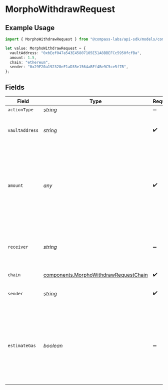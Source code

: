 # MorphoWithdrawRequest

## Example Usage

```typescript
import { MorphoWithdrawRequest } from "@compass-labs/api-sdk/models/components";

let value: MorphoWithdrawRequest = {
  vaultAddress: "0xbEef047a543E45807105E51A8BBEFCc5950fcfBa",
  amount: 1.5,
  chain: "ethereum",
  sender: "0x29F20a192328eF1aD35e1564aBFf4Be9C5ce5f7B",
};
```

## Fields

| Field                                                                                                                        | Type                                                                                                                         | Required                                                                                                                     | Description                                                                                                                  | Example                                                                                                                      |
| ---------------------------------------------------------------------------------------------------------------------------- | ---------------------------------------------------------------------------------------------------------------------------- | ---------------------------------------------------------------------------------------------------------------------------- | ---------------------------------------------------------------------------------------------------------------------------- | ---------------------------------------------------------------------------------------------------------------------------- |
| `actionType`                                                                                                                 | *string*                                                                                                                     | :heavy_minus_sign:                                                                                                           | N/A                                                                                                                          |                                                                                                                              |
| `vaultAddress`                                                                                                               | *string*                                                                                                                     | :heavy_check_mark:                                                                                                           | The vault address you are withdrawing from.                                                                                  | 0xbEef047a543E45807105E51A8BBEFCc5950fcfBa                                                                                   |
| `amount`                                                                                                                     | *any*                                                                                                                        | :heavy_check_mark:                                                                                                           | The amount of tokens to withdraw from the vault. If set to 'ALL', your total deposited token amount will be withdrawn.       |                                                                                                                              |
| `receiver`                                                                                                                   | *string*                                                                                                                     | :heavy_minus_sign:                                                                                                           | The address which will receive the tokens withdrawn. Defaults to the sender.                                                 |                                                                                                                              |
| `chain`                                                                                                                      | [components.MorphoWithdrawRequestChain](../../models/components/morphowithdrawrequestchain.md)                               | :heavy_check_mark:                                                                                                           | N/A                                                                                                                          |                                                                                                                              |
| `sender`                                                                                                                     | *string*                                                                                                                     | :heavy_check_mark:                                                                                                           | The address of the transaction sender.                                                                                       | 0x29F20a192328eF1aD35e1564aBFf4Be9C5ce5f7B                                                                                   |
| `estimateGas`                                                                                                                | *boolean*                                                                                                                    | :heavy_minus_sign:                                                                                                           | Determines whether to estimate gas costs for transactions, also verifying that the transaction can be successfully executed. |                                                                                                                              |